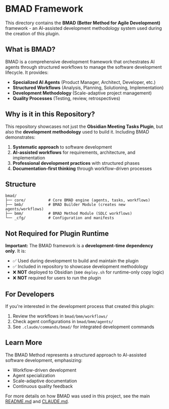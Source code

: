 # BMAD Framework

This directory contains the **BMAD (Better Method for Agile Development)** framework - an AI-assisted development methodology system used during the creation of this plugin.

## What is BMAD?

BMAD is a comprehensive development framework that orchestrates AI agents through structured workflows to manage the software development lifecycle. It provides:

- **Specialized AI Agents** (Product Manager, Architect, Developer, etc.)
- **Structured Workflows** (Analysis, Planning, Solutioning, Implementation)
- **Development Methodology** (Scale-adaptive project management)
- **Quality Processes** (Testing, review, retrospectives)

## Why is it in this Repository?

This repository showcases not just the **Obsidian Meeting Tasks Plugin**, but also the **development methodology** used to build it. Including BMAD demonstrates:

1. **Systematic approach** to software development
2. **AI-assisted workflows** for requirements, architecture, and implementation
3. **Professional development practices** with structured phases
4. **Documentation-first thinking** through workflow-driven processes

## Structure

```
bmad/
├── core/          # Core BMAD engine (agents, tasks, workflows)
├── bmb/           # BMAD Builder Module (creates new agents/workflows)
├── bmm/           # BMAD Method Module (SDLC workflows)
└── _cfg/          # Configuration and manifests
```

## Not Required for Plugin Runtime

**Important:** The BMAD framework is a **development-time dependency only**. It is:
- ✅ Used during development to build and maintain the plugin
- ✅ Included in repository to showcase development methodology
- ❌ **NOT** deployed to Obsidian (see `deploy.sh` for runtime-only copy logic)
- ❌ **NOT** required for users to run the plugin

## For Developers

If you're interested in the development process that created this plugin:
1. Review the workflows in `bmad/bmm/workflows/`
2. Check agent configurations in `bmad/bmm/agents/`
3. See `.claude/commands/bmad/` for integrated development commands

## Learn More

The BMAD Method represents a structured approach to AI-assisted software development, emphasizing:
- Workflow-driven development
- Agent specialization
- Scale-adaptive documentation
- Continuous quality feedback

For more details on how BMAD was used in this project, see the main [README.md](../README.md) and [CLAUDE.md](../CLAUDE.md).
